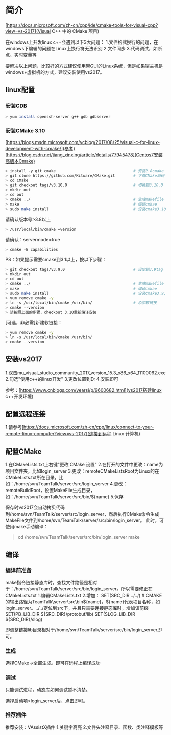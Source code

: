# 简介

[https://docs.microsoft.com/zh-cn/cpp/ide/cmake-tools-for-visual-cpp?view=vs-2017](Visual C++ 中的 CMake 项目)

在windows上开发linux c++会遇到以下3大问题：
1.文件格式换行的问题，在windows下编辑的问题在Linux上换行符无法识别
2.文件同步
3.代码调试，如断点、实时变量等

要解决以上问题，比较好的方式建议使用带GUI的Linux系统，但是如果宿主机是windows+虚拟机的方式，建议安装使用vs2017。

## linux配置

### 安装GDB

```bash
> yum install openssh-server g++ gdb gdbserver
```
### 安装CMake 3.10

[https://blogs.msdn.microsoft.com/vcblog/2017/08/25/visual-c-for-linux-development-with-cmake/](参考)  
[https://blog.csdn.net/jiang_xinxing/article/details/77945478](Centos7安装高版本Cmake)

```bash
> install -y git cmake                                  # 安装2.8cmake
> git clone https://github.com/Kitware/CMake.git        # 下载CMake源码
> cd CMake
> git checkout tags/v3.10.0                             # 切换到3.10.0
> mkdir out
> cd out
> cmake ../                                             # 生成makefile
> make                                                  # 编译cmkae
> sudo make install                                     # 安装cmake3.10.0
```

请确认版本号>3.8以上
```bash
> /usr/local/bin/cmake –version
```

请确认：servermode=true
```bash
> cmake -E capabilities
```

PS：如果提示需要cmake到3.1以上，按以下步骤：
```bash
> git checkout tags/v3.9.0                              # 设定到3.9tag
> mkdir out
> cd out
> cmake ../                                             # 生成makefile
> make                                                  # 编译cmkae
> sudo make install                                     # 安装cmake3.9.0
> yum remove cmake -y
> ln -s /usr/local/bin/cmake /usr/bin/                  # 添加软链接
> cmake --version
> 请按照上面的步骤，checkout 3.10重新编译安装
```

[可选，非必需]新建软链接：
```bash
> yum remove cmake -y
> ln -s /usr/local/bin/cmake /usr/bin/
> cmake --version
```

## 安装vs2017

1.双击mu_visual_studio_community_2017_version_15.3_x86_x64_11100062.exe
2.勾选"使用c++的linux开发"
3.更改位置到D:
4.安装即可

参考：[https://www.cnblogs.com/yearsj/p/9600682.html](vs2017搭建linux c++开发环境)

## 配置远程连接

1.请参考[https://docs.microsoft.com/zh-cn/cpp/linux/connect-to-your-remote-linux-computer?view=vs-2017](连接到远程 Linux 计算机)

## 配置CMake

1.在CMakeLists.txt上右键"更改 CMake 设置"
2.在打开的文件中更改：name为项目文件夹，比如login_server
3.更改：remoteCMakeListsRoot为Linux的在CMakeLists.txt所在目录，比如：/home/svn/TeamTalk/server/src/login_server
4.更改：remoteBuildRoot，设置MakeFile生成目录，如：/home/svn/TeamTalk/server/src/bin/${name}
5.保存

保存时vs2017会自动拷贝代码到/home/svn/TeamTalk/server/src/login_server，然后执行CMake命令生成MakeFile文件到/home/svn/TeamTalk/server/src/bin/login_server。
此时，可使用make手动编译：
> cd /home/svn/TeamTalk/server/src/bin/login_server
> make

## 编译

### 编译前准备

make指令链接静态库时，查找文件路径是相对于：/home/svn/TeamTalk/server/src/bin/login_server。所以需要修正在CMakeLists.txt
1.编辑CMakeLists.txt
2.增加：
SET(SRC_DIR  ../../) # CMAKE的输出路径为TeamTalk\server\src\bin\${name}，${name}代表项目名称，如login_server。../../定位到src下，并且只需要连接静态库时，增加该前缀
SET(PB_LIB_DIR ${SRC_DIR}/protobuf/lib)
SET(SLOG_LIB_DIR ${SRC_DIR}/slog)

即调整链接lib目录相对于/home/svn/TeamTalk/server/src/bin/login_server即可。

### 生成

选择CMake->全部生成。即可在远程上编译成功

### 调试

只能调试进程，动态库如何调试暂不清楚。

选择启动项>login_server后，点击即可。

### 推荐插件

推荐安装：VAssistX插件
1.关键字高亮
2.文件头注释目录、函数、类注释模板等
